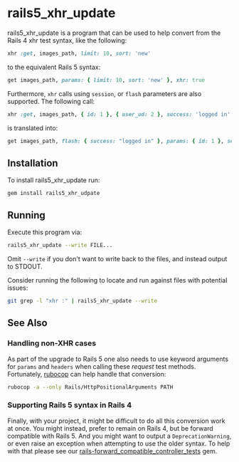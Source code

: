 # rails5_xhr_update

rails5_xhr_update is a program that can be used to help convert from the Rails
4 xhr test syntax, like the following:

```ruby
xhr :get, images_path, limit: 10, sort: 'new'
```

to the equivalent Rails 5 syntax:

```ruby
get images_path, params: { limit: 10, sort: 'new' }, xhr: true
```

Furthermore, `xhr` calls using `session`, or `flash` parameters are also
supported. The following call:

```ruby
xhr :get, images_path, { id: 1 }, { user_ud: 2 }, success: 'logged in'
```

is translated into:

```ruby
get images_path, flash: { success: "logged in" }, params: { id: 1 }, session: { user_ud: 2 }, xhr: true
```

## Installation

To install rails5_xhr_update run:

    gem install rails5_xhr_udpate


## Running

Execute this program via:

```sh
rails5_xhr_update --write FILE...
```

Omit ``--write`` if you don't want to write back to the files, and instead
output to STDOUT.

Consider running the following to locate and run against files with potential
issues:

```sh
git grep -l "xhr :" | rails5_xhr_update --write
```


## See Also

### Handling non-XHR cases

As part of the upgrade to Rails 5 one also needs to use keyword arguments for
`params` and `headers` when calling these *request* test methods. Fortunately,
[rubocop](https://github.com/bbatsov/rubocop) can help handle that conversion:


```sh
rubocop -a --only Rails/HttpPositionalArguments PATH
```

### Supporting Rails 5 syntax in Rails 4

Finally, with your project, it might be difficult to do all this conversion
work at once. You might instead, prefer to remain on Rails 4, but be forward
compatible with Rails 5. And you might want to output a `DeprecationWarning`,
or even raise an exception when attempting to use the older syntax. To help
with that please see our
[rails-forward_compatible_controller_tests](https://github.com/appfolio/rails-forward_compatible_controller_tests)
gem.
